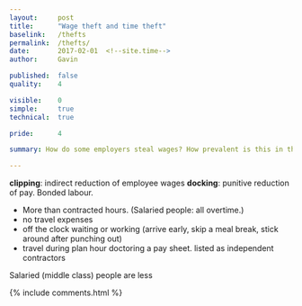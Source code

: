 ```yaml
---
layout: 	post
title:  	"Wage theft and time theft"
baselink:	/thefts
permalink:	/thefts/
date:   	2017-02-01  <!--site.time-->
author:		Gavin	

published:	false
quality:    4

visible:	0
simple:		true
technical:	true

pride:		4

summary: How do some employers steal wages? How prevalent is this in the UK?

---
```




**clipping**: indirect reduction of employee wages
**docking**: punitive reduction of pay. Bonded labour.

* More than contracted hours. (Salaried people: all overtime.)
* no travel expenses 
* off the clock waiting or working (arrive early, skip a meal break, stick around after punching out)
* travel during plan hour
doctoring a pay sheet.
listed as independent contractors


Salaried (middle class) people are less



{%  include comments.html %}